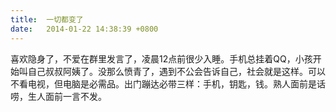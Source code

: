 ```yaml
---
title:  一切都变了
date:   2014-01-22 14:38:39 +0800
---
```


喜欢隐身了，不爱在群里发言了，凌晨12点前很少入睡。手机总挂着QQ，小孩开始叫自己叔叔阿姨了。没那么愤青了，遇到不公会告诉自己，社会就是这样。可以不看电视，但电脑是必需品。出门蹦达必带三样：手机，钥匙，钱。熟人面前是话唠，生人面前一言不发。

<!--98-->


